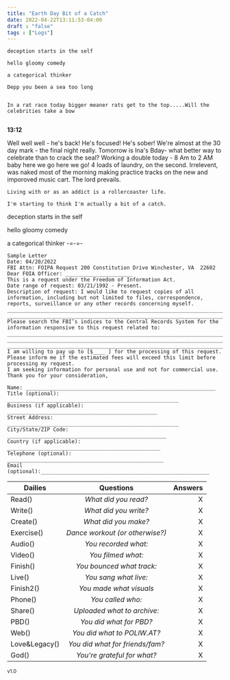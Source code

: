 ```yaml
---
title: "Earth Day Bit of a Catch"
date: 2022-04-22T13:11:53-04:00
draft : "false"
tags : ["Logs"]
---
```


```
deception starts in the self

hello gloomy comedy

a categorical thinker

Depp you been a sea too long


In a rat race today bigger meaner rats get to the top.....Will the celebrities take a bow


```

**13:12**

Well well well - he's back! He's focused!
He's sober! We're almost at the 30 day mark - the final night really. Tomorrow is Ina's Bday- what better way to celebrate than to crack the seal?
Working a double today - 8 Am to 2 AM baby here we go here we go!
4 loads of laundry, on the second.
Irrelevent, was naked most of the morning making practice tracks on the new and imporoved music cart. The lord prevails.



```
Living with or as an addict is a rollercoaster life.

I'm starting to think I'm actually a bit of a catch.
```

<!--more-->


deception starts in the self

hello gloomy comedy

a categorical thinker
-=-=-



```
Sample Letter
Date: 04/20/2022
FBI Attn: FOIPA Request 200 Constitution Drive Winchester, VA  22602
Dear FOIA Officer: ______________________
This is a request under the Freedom of Information Act.
Date range of request: 03/21/1992 - Present.
Description of request: I would like to request copies of all information, including but not limited to files, correspondence, reports, surveillance or any other records concerning myself.
___________________________________________________________________________________
___________________________________________________________________________________
Please search the FBI’s indices to the Central Records System for the information responsive to this request related to:  ___________________________________________________________________________________
___________________________________________________________________________________
___________________________________________________________________________________
I am willing to pay up to [$____ ] for the processing of this request. Please inform me if the estimated fees will exceed this limit before processing my request.
I am seeking information for personal use and not for commercial use.
Thank you for your consideration,
 
Name: ______________________________________________________________
Title (optional): ________________________________________________________
Business (if applicable): _________________________________________________
Street Address: ________________________________________________________
City/State/ZIP Code: ____________________________________________________
Country (if applicable): __________________________________________________
Telephone (optional): ___________________________________________________
Email (optional):_______________________________________________________
```


| Dailies        | Questions           | Answers  |
| ------------- |:-------------:| -----:|
| Read()      | *What did you read?* | X |
| Write()      | *What did you write?*      |   X |
| Create() | *What did you make?*      |    X |
| Exercise() | *Dance workout (or otherwise?)*      |    X |
| Audio() | *You recorded what:*      |    X |
| Video() | *You filmed what:*      |    X |
| Finish() | *You bounced what track:*      |    X |
| Live() | *You sang what live:*      |    X |
| Finish2() | *You made what visuals*      |    X |
| Phone() | *You called who:*      |    X |
| Share() | *Uploaded what to archive:*      |    X |
| PBD() | *You did what for PBD?*      |    X |
| Web() | *You did what to POLIW.AT?*      |    X |
| Love&Legacy() | *You did what for friends/fam?*      |    X |
| God() | *You're grateful for what?*      |    X |
<sub>v1.0</sub>
